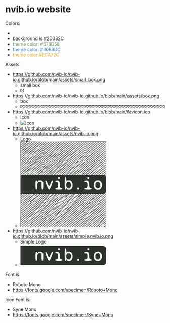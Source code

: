 # nvib.io website

Colors:

- <span style="color:#FAFCF7">text is #FAFCF7</span>
- <span style="color:#2D332C">background is #2D332C</span>
- <span style="color:#678D58">theme color: #678D58</span>
- <span style="color:#3083DC">theme color: #3083DC</span>
- <span style="color:#ECA72C">theme color:#ECA72C</span>

Assets: 

- https://github.com/nvib-io/nvib-io.github.io/blob/main/assets/small_box.png
  - small box
  - ![small box](https://github.com/nvib-io/nvib-io.github.io/blob/main/assets/small_box.png)
- https://github.com/nvib-io/nvib-io.github.io/blob/main/assets/box.png
  - box
  - ![box](https://github.com/nvib-io/nvib-io.github.io/blob/main/assets/box.png)
- https://github.com/nvib-io/nvib-io.github.io/blob/main/favicon.ico 
  - Icon
  - ![Icon](https://github.com/nvib-io/nvib-io.github.io/blob/main/favicon.ico )
- https://github.com/nvib-io/nvib-io.github.io/blob/main/assets/nvib.io.png
  - Logo
  - ![Logo](https://github.com/nvib-io/nvib-io.github.io/blob/main/assets/nvib.io.png)
- https://github.com/nvib-io/nvib-io.github.io/blob/main/assets/simple.nvib.io.png
  - Simple Logo
  - ![Simple Logo](https://github.com/nvib-io/nvib-io.github.io/blob/main/assets/simple.nvib.io.png)

Font is 
- Roboto Mono
- https://fonts.google.com/specimen/Roboto+Mono

Icon Font is:
- Syne Mono
- https://fonts.google.com/specimen/Syne+Mono
